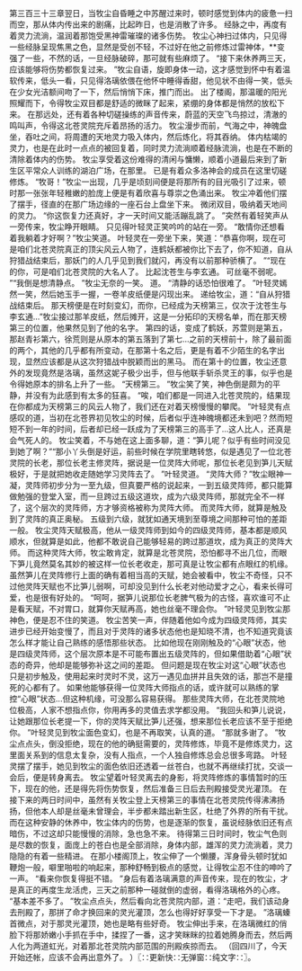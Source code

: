 第三百三十三章翌日，当牧尘自昏睡之中苏醒过来时，顿时感觉到体内的疲惫一扫而空，那从体内传出来的剧痛，比起昨日，也是消散了许多。
经脉之中，再度有着灵力流淌，温润着那饱受黑神雷璀璨的诸多伤势。
牧尘心神扫过体内，只见得一些经脉呈现焦黑之色，显然是受创不轻，不过好在他之前修炼过雷神体，**变强了一些，不然的话，一旦经脉破碎，那可就有些麻烦了。
“接下来休养两三天，应该能够将伤势都恢复过来。
”牧尘自语，旋即身体一动，这才感觉到怀中有着温软传来，低头一看，只见得洛璃依偎在他怀中睡得香甜，他见状不由得一笑，低头在少女光洁额间吻了一下，然后悄悄下床，推门而出。
出了楼阁，那温暖的阳光照耀而下，令得牧尘双目都是舒适的微眯了起来，紧绷的身体都是悄然的放松下来。
在那远处，还有着各种切磋操练的声音传来，蔚蓝的天空飞鸟掠过，清澈的鸣叫声，令得这北苍灵院充斥着昂扬的活力。
牧尘漫步而前，气海之中，神魄盘坐，吞吐之间，将周遭的天地灵力吸入体内，然后炼化，将其吞纳。
体内枯竭的灵力，也是在此时一点点的被回复着，同时灵力流淌顺着经脉流淌，也是在不断的清除着体内的伤势。
牧尘享受着这份难得的清闲与慵懒，顺着小道最后来到了新生区平常众人训练的湖泊广场，在那里。
已是有着众多洛神会的成员在这里切磋修炼。
“牧哥！”牧尘一出现，几乎是顷刻间便是将那所有的目光吸引了过来，顿时那一张张年轻稚嫩的脸庞上便是有着欣喜与尊崇之色涌出来。
牧尘冲着他们摆了摆手，径直的在那广场边缘的一座石台上盘坐下来。
微闭双目，吸纳着天地间的灵力。
“你这恢复力还真好，才一天时间又能活蹦乱跳了。
”突然有着轻笑声从一旁传来，牧尘睁开眼睛。
只见得叶轻灵正笑吟吟的站在一旁。
“敢情你还想看着我躺着才好啊？”牧尘笑道。
叶轻灵在一旁坐下来，笑道：“恭喜你啊，现在可是咱们北苍灵院真正的顶尖风云人物了，连鹤妖都被你比下去了，你不知道，自从狩猎战结束后，那妖门的人几乎见到我们就闪，再没有以前那种骄横了。
”“现在的你，可是咱们北苍灵院的大名人了。
比起沈苍生与李玄通。
可丝毫不弱呢。
”“我倒是想清静点。
”牧尘无奈的一笑。
道。
“清静的话恐怕很难了。
”叶轻灵嫣然一笑，然后她玉手一握，一卷羊皮纸便是闪现出来。
递给牧尘，道：“自从狩猎战结束后。
那天榜便是在时刻变幻，而你，已经成为天榜第三，仅次于沈苍生与李玄通...”牧尘接过那羊皮纸，然后摊开，这是一分拓印的天榜名单，而在那天榜第三的位置，他果然见到了他的名字。
第四的话，变成了鹤妖，苏萱则是第五，那赵青衫第六，徐荒则是从原本的第五落到了第七...之前的天榜前十，除了最前面的两个，其他的几乎都有所变动，在那第十名之后，更是有着不少陌生的名字出现，显然应该都是从这次狩猎战中脱颖而出的黑马。
而在第十的位置，牧尘还意外的发现竟然是洛璃，虽然这妮子极少出手，但与他联手斩杀灵王的事，似乎也是令得她原本的排名上升了一些。
“天榜第三。
”牧尘笑了笑，神色倒是颇为的平静，并没有为此感到有太多的狂喜。
“唉，咱们都是一同进入北苍灵院的，结果现在你都成为天榜第三的风云人物了，我们还在对着天榜慢慢的攀爬。
”叶轻灵有点感叹的道，当初在北苍界初见牧尘的时候，后者似乎连神魄境都还未到吧？然而短短不到一年的时间，后者却已经一跃成为了天榜第三的高手了...这人比人，还真是会气死人的。
牧尘笑着，不与她在这上面多聊，道：“笋儿呢？似乎有些时间没见到她了啊？”“那小丫头倒是好运，前些时候在学院里瞎转悠，似是遇见了一位北苍灵院的长老，那位长老主修灵阵，据说是一位灵阵大师呢，那位长老见到笋儿天赋极好，于是就把她收走随她学习灵阵去了。
”叶轻灵道。
“灵阵大师？”牧尘眼神一凝，灵阵师初步分为一至九级，但真要严格的说起来，一到五级灵阵师，都只能算做勉强的登堂入室，而一旦跨过五级这道坎，成为六级灵阵师，那就完全不一样了，这个层次的灵阵师，方才够资格被称为灵阵大师。
而灵阵大师，就算是触及到了灵阵的真正奥秘。
五级到六级，就犹如通天境到至尊境之间那种可怕的差距一般。
牧尘灵阵天赋极高，他从一级灵阵师到如今的四级灵阵师，基本都是顺风顺水，但就算是如此，他都不敢说自己能够轻易的跨过那道坎，成为真正的灵阵大师。
而这种灵阵大师，牧尘敢肯定，就算是北苍灵院，恐怕都寻不出几位，而眼下笋儿竟然莫名其妙的被这样一位长老收走，那可真是让牧尘都有点眼红的机缘。
虽然笋儿在灵阵修行上面的确有着相当高的天赋，她会被看中，牧尘不奇怪，只不过他灵阵天赋也不比笋儿弱啊，可却没见到什么长老对他动爱才之心，看来长得可爱，也是很有好处的。
“呵呵，据笋儿说那位长老脾气极为的古怪，喜欢谁可不止是看天赋，不对胃口，就算你天赋再高，她也丝毫不理会你。
”叶轻灵见到牧尘那神色，便是忍不住的笑道。
牧尘苦笑一声，伴随着他如今成为四级灵阵师，其实进步已经开始变慢了，而且对于灵阵的诸多状态他也是知晓不清，也不知道究竟该怎么样才能让自己熟练的感悟那些状态。
比如他现在刚刚触及的“心眼”状态，他是四级灵阵师，这个层次原本是不可能布置出五级灵阵的，但如果借助着“心眼”状态的奇异，他却是能够弥补这之间的差距。
但问题是现在牧尘对这“心眼”状态也只是初步触及，使用起来时灵时不灵，这万一遇见血拼并且失效的话，那岂不是撞死的心都有了。
如果他能够获得一位灵阵大师指点的话，或许就可以熟练的掌控“心眼”状态...但这种机缘，可没那么容易获得。
那些灵阵大师，在北苍灵院地位极高，人家不想指点你，你用再多的灵值去求学都没用。
“我回头和笋儿说说，让她跟那位长老提一下，你的灵阵天赋比笋儿还强，想来那位长老应该不至于拒绝你。
”叶轻灵见到牧尘面色变幻，也是不再取笑，认真的道。
“那就多谢了。
”牧尘点点头，倒没拒绝，现在的他的确挺需要的，灵阵修炼，毕竟不是修炼灵力，这里面关系到的信息太复杂，没有人指点，一个人独自修炼总会总很多弯路。
叶轻灵摆了摆手，她见到牧尘的面色依旧还透着一丝苍白，也就不再继续打扰，交谈一会后，便是转身离去。
牧尘望着叶轻灵离去的身影，将灵阵修炼的事情暂时的压下，现在的他，还是得先将伤势恢复，然后准备三日后去刑殿接受灵光灌顶。
在接下来的两日时间中，虽然有关牧尘登上天榜第三的事情在北苍灵院传得沸沸扬扬，但他本人却是丝毫未曾理会，半步都未踏出新生区，杜绝了外界的所有干扰。
而在这种安静的休养中，牧尘体内的伤势，也是逐渐的恢复，虽说经脉依旧还有点暗伤，不过这却只能慢慢的消除，急也急不来。
待得第三日时间时，牧尘气色则是尽数的恢复，面庞上的苍白也是全部消除，身体内部，雄浑的灵力流淌着，灵力隐隐的有着一些精进。
在那小楼阁顶上，牧尘伸了一个懒腰，浑身骨头顿时犹如鞭炮一般，噼里啪啦的响起来，那种舒畅到极点的感觉，让得牧尘忍不住的呻吟了一声。
“看来你恢复得挺不错。
”身后有着洛璃满意的声音传来，现在的牧尘，才是真正的再度生龙活虎，三天之前那种一碰就倒的虚弱，看得洛璃格外的心疼。
“基本差不多了。
”牧尘点点头，然后看向北苍灵院内部，道：“走吧，我们该动身去刑殿了，那拼了命才换回来的灵光灌顶，怎么也得好好享受一下才是。
”洛璃螓首微点，对于那灵光灌顶，她也是略有些好奇。
牧尘伸出手来，在洛璃微红的俏脸下将那娇嫩小手抓在手中，揉捏了一番，这才笑眯眯的拉着她腾身而去，然后两人化为两道虹光，对着那北苍灵院内部范围的刑殿疾掠而去。
（回四川了，今天开始还帐，应该不会再出意外了。
）〖∷更新快∷无弹窗∷纯文字∷〗。
